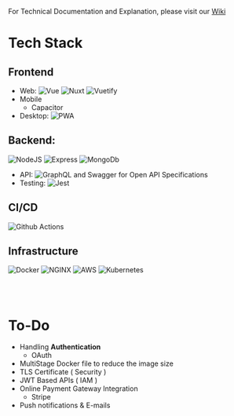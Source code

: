 For Technical Documentation and Explanation, please visit our [Wiki](https://github.com/mostafa-hashhash/ecommerce/wiki)

# Tech Stack

## Frontend
- Web: 
   ![Vue](https://img.shields.io/badge/-Vue.js-%23282C34?style=flat&logo=Vue.js) 
   ![Nuxt](https://img.shields.io/badge/-Nuxt.js-%23282C34?style=flat&logo=Nuxt.js) 
   ![Vuetify](https://img.shields.io/badge/-Vuetify-%23282C34?style=flat&logo=Vuetify)
- Mobile
  * Capacitor
- Desktop: ![PWA](https://img.shields.io/badge/-PWA-%23282C34?style=flat&logo=pwa)
  
## Backend: 
![NodeJS](https://img.shields.io/badge/-Nodejs-black?style=flat-square&logo=Node.js)
![Express](https://img.shields.io/badge/-Express.js-black?style=flat-square&logo=Express.js)
![MongoDb](https://img.shields.io/badge/-MongoDB-black?style=flat-square&logo=mongodb)

- API: ![GraphQL](https://img.shields.io/badge/-GraphQL-black?style=flat-square&logo=graphql&logoColor=pink) and Swagger for Open API Specifications 
- Testing: ![Jest](https://img.shields.io/badge/-Jest-black?style=flat-square&logo=jest)

## CI/CD
![Github Actions](http://img.shields.io/badge/-Github%20Actions-2088FF?style=flat-square&logo=github-actions&logoColor=ffffff)

## Infrastructure
![Docker](https://img.shields.io/badge/-Docker-black?style=flat-square&logo=docker)
![NGINX](http://img.shields.io/badge/-NGINX-269539?style=flat-square&logo=nginx&logoColor=ffffff)
![AWS](https://img.shields.io/badge/-AWS-orange?style=flat-square&logo=amazon-aws&&logoColor=white)
![Kubernetes](http://img.shields.io/badge/-kubernetes-black?style=flat-square&logo=kubernetes)

<br>
<br>

# To-Do
- Handling **Authentication**
  - OAuth
- MultiStage Docker file to reduce the image size
- TLS Certificate ( Security )
- JWT Based APIs ( IAM )
- Online Payment Gateway Integration
  - Stripe
- Push notifications & E-mails
